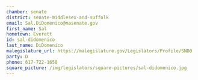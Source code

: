 ```yaml
---
chamber: senate
district: senate-middlesex-and-suffolk
email: Sal.DiDomenico@masenate.gov
first_name: Sal
hometown: Everett
id: sal-didomenico
last_name: DiDomenico
malegislature_url: https://malegislature.gov/Legislators/Profile/SND0
party: D
phone: 617-722-1650
square_picture: /img/legislators/square-pictures/sal-didomenico.jpg
---
```


